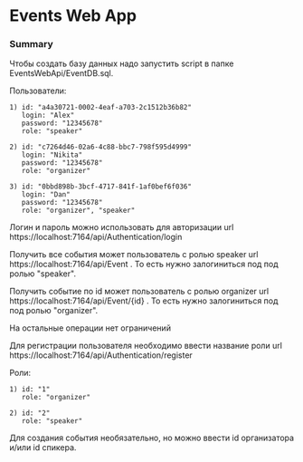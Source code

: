 # Events Web App

<h3> Summary </h3>
 
Чтобы создать базу данных надо запустить script в папке EventsWebApi/EventDB.sql.

Пользователи: 

	1) id: "a4a30721-0002-4eaf-a703-2c1512b36b82"
	   login: "Alex"
	   password: "12345678"
	   role: "speaker"

	2) id: "c7264d46-02a6-4c88-bbc7-798f595d4999"
	   login: "Nikita"
	   password: "12345678"
	   role: "organizer"

	3) id: "0bbd898b-3bcf-4717-841f-1af0bef6f036" 
	   login: "Dan"
	   password: "12345678"
	   role: "organizer", "speaker"

Логин и пароль можно использовать для авторизации url https://localhost:7164/api/Authentication/login

Получить все события может пользователь с ролью speaker url https://localhost:7164/api/Event . То есть нужно залогиниться под под ролью "speaker". 

Получить событие по id может пользователь с ролью organizer url https://localhost:7164/api/Event/{id} .  То есть нужно залогиниться под под ролью "organizer". 

На остальные операции нет ограничений

Для регистрации пользователя необходимо ввести название роли url https://localhost:7164/api/Authentication/register


Роли: 

	1) id: "1"
	   role: "organizer"
	  
	2) id: "2"
	   role: "speaker"


Для создания события необязательно, но можно ввести id организатора и/или id спикера.